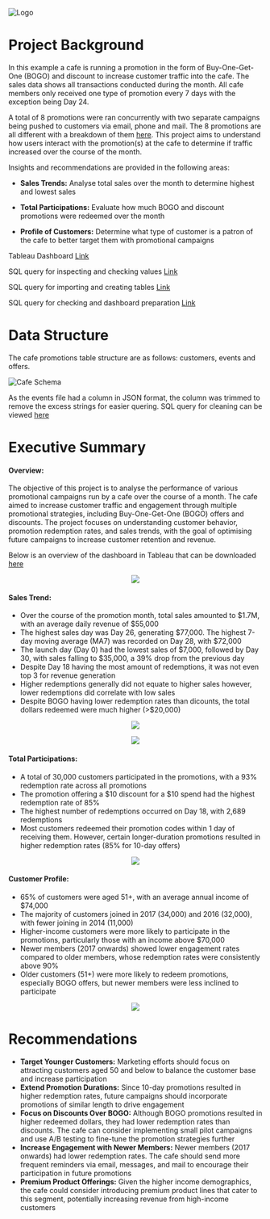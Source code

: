 ![Logo](https://upload.wikimedia.org/wikipedia/commons/thumb/a/a3/R%C3%B6e_g%C3%A5rd_caf%C3%A9_2.jpg/1200px-R%C3%B6e_g%C3%A5rd_caf%C3%A9_2.jpg)

# Project Background
In this example a cafe is running a promotion in the form of Buy-One-Get-One (BOGO) and discount to increase customer traffic into the cafe. The sales data shows all transactions conducted during the month. All cafe members only received one type of promotion every 7 days with the exception being Day 24. 

A total of 8 promotions were ran concurrently with two separate campaigns being pushed to customers via email, phone and mail. The 8 promotions are all different with a breakdown of them [here](https://github.com/user-attachments/assets/f94f9fb7-3486-4f83-b562-24b7b6d0146c). This project aims to understand how users interact with the promotion(s) at the cafe to determine if traffic increased over the course of the month. 

Insights and recommendations are provided in the following areas:
- **Sales Trends:** Analyse total sales over the month to determine highest and lowest sales

- **Total Participations:** Evaluate how much BOGO and discount promotions were redeemed over the month

- **Profile of Customers:** Determine what type of customer is a patron of the cafe to better target them with promotional campaigns

Tableau Dashboard [Link](https://public.tableau.com/views/Coffee-Portfolio/CafePromoDashboard?:language=en-GB&publish=yes&:sid=&:redirect=auth&:display_count=n&:origin=viz_share_link)

SQL query for inspecting and checking values [Link](https://github.com/amirulshafiq98/cafe-promos/blob/main/clean-up.sql)

SQL query for importing and creating tables  [Link](https://github.com/amirulshafiq98/cafe-promos/blob/main/manipulation.sql)

SQL query for checking and dashboard preparation [Link](https://github.com/amirulshafiq98/cafe-promos/blob/main/prep.sql)



# Data Structure
The cafe promotions table structure are as follows: customers, events and offers. 

![Cafe Schema](https://github.com/user-attachments/assets/f7311a88-089c-4c44-b47b-9b74cc5b564d)

As the events file had a column in JSON format, the column was trimmed to remove the excess strings for easier quering. SQL query for cleaning can be viewed [here](https://github.com/amirulshafiq98/cafe-promos/blob/main/clean-up.sql)


# Executive Summary
#### Overview:
The objective of this project is to analyse the performance of various promotional campaigns run by a cafe over the course of a month. The cafe aimed to increase customer traffic and engagement through multiple promotional strategies, including Buy-One-Get-One (BOGO) offers and discounts. The project focuses on understanding customer behavior, promotion redemption rates, and sales trends, with the goal of optimising future campaigns to increase customer retention and revenue. 

Below is an overview of the dashboard in Tableau that can be downloaded [here](https://public.tableau.com/views/Coffee-Portfolio/CafePromoDashboard?:language=en-GB&publish=yes&:sid=&:redirect=auth&:display_count=n&:origin=viz_share_link)

<p align="center">
  <img src="https://github.com/user-attachments/assets/54cb1569-6724-4ab1-8b4b-586765b28ecf">
</p>

#### Sales Trend:
- Over the course of the promotion month, total sales amounted to $1.7M, with an average daily revenue of $55,000
- The highest sales day was Day 26, generating $77,000. The highest 7-day moving average (MA7) was recorded on Day 28, with $72,000
- The launch day (Day 0) had the lowest sales of $7,000, followed by Day 30, with sales falling to $35,000, a 39% drop from the previous day
- Despite Day 18 having the most amount of redemptions, it was not even top 3 for revenue generation
- Higher redemptions generally did not equate to higher sales however, lower redemptions did correlate with low sales
- Despite BOGO having lower redemption rates than dicounts, the total dollars redeemed were much higher (>$20,000)

<p align="center">
  <img src="https://github.com/user-attachments/assets/a92fe0e5-c7a6-4fd5-8ff9-6d3468f257e7">
</p>

<p align="center">
  <img src="https://github.com/user-attachments/assets/9f44e3ad-b8ae-4c59-8e09-9b65304085b4">
</p>

#### Total Participations:
- A total of 30,000 customers participated in the promotions, with a 93% redemption rate across all promotions
- The promotion offering a $10 discount for a $10 spend had the highest redemption rate of 85%
- The highest number of redemptions occurred on Day 18, with 2,689 redemptions
- Most customers redeemed their promotion codes within 1 day of receiving them. However, certain longer-duration promotions resulted in higher redemption rates (85% for 10-day offers)

<p align="center">
  <img src="https://github.com/user-attachments/assets/824af2c9-dcd6-4650-a3ef-3fab9c418a18">
</p>

#### Customer Profile:
- 65% of customers were aged 51+, with an average annual income of $74,000
- The majority of customers joined in 2017 (34,000) and 2016 (32,000), with fewer joining in 2014 (11,000)
- Higher-income customers were more likely to participate in the promotions, particularly those with an income above $70,000
- Newer members (2017 onwards) showed lower engagement rates compared to older members, whose redemption rates were consistently above 90%
- Older customers (51+) were more likely to redeem promotions, especially BOGO offers, but newer members were less inclined to participate

<p align="center">
  <img src="https://github.com/user-attachments/assets/bbc9590e-d321-4cdc-afa5-ca2bf55cc862">
</p>

# Recommendations
- **Target Younger Customers:** Marketing efforts should focus on attracting customers aged 50 and below to balance the customer base and increase participation
- **Extend Promotion Durations:** Since 10-day promotions resulted in higher redemption rates, future campaigns should incorporate promotions of similar length to drive engagement
- **Focus on Discounts Over BOGO:** Although BOGO promotions resulted in higher redeemed dollars, they had lower redemption rates than discounts. The cafe can consider implementing small pilot campaigns and use A/B testing to fine-tune the promotion strategies further 
- **Increase Engagement with Newer Members:** Newer members (2017 onwards) had lower redemption rates. The cafe should send more frequent reminders via email, messages, and mail to encourage their participation in future promotions
- **Premium Product Offerings:** Given the higher income demographics, the cafe could consider introducing premium product lines that cater to this segment, potentially increasing revenue from high-income customers



